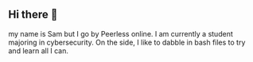 ## Hi there 👋
my name is Sam but I go by Peerless online. I am currently a student majoring in cybersecurity. On the side, I like to dabble in bash files to try and learn all I can. 
<!--
**PeerlessScarred/PeerlessScarred** is a ✨ _special_ ✨ repository because its `README.md` (this file) appears on your GitHub profile.

Here are some ideas to get you started:

- 🔭 I’m currently working on ...
- 🌱 I’m currently learning ...
- 👯 I’m looking to collaborate on ...
- 🤔 I’m looking for help with ...
- 💬 Ask me about ...
- 📫 How to reach me: ...
- 😄 Pronouns: ...
- ⚡ Fun fact: ...
-->
